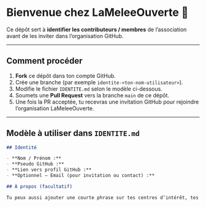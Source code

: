 # Bienvenue chez LaMeleeOuverte 🏉

Ce dépôt sert à **identifier les contributeurs / membres** de l’association avant de les inviter dans l’organisation GitHub.

---

## Comment procéder

1. **Fork** ce dépôt dans ton compte GitHub.
2. Crée une branche (par exemple `identite-<ton-nom-utilisateur>`).
3. Modifie le fichier `IDENTITE.md` selon le modèle ci-dessous.
4. Soumets une **Pull Request** vers la branche `main` de ce dépôt.
5. Une fois la PR acceptée, tu recevras une invitation GitHub pour rejoindre l’organisation LaMeleeOuverte.

---

## Modèle à utiliser dans `IDENTITE.md`

```md
## Identité

- **Nom / Prénom :**  
- **Pseudo GitHub :**  
- **Lien vers profil GitHub :**  
- **Optionnel – Email (pour invitation ou contact) :**  

## À propos (facultatif)

Tu peux aussi ajouter une courte phrase sur tes centres d’intérêt, tes technologies préférées, ce que tu veux explorer dans LaMeleeOuverte, etc.
